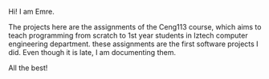 Hi! I am Emre.

The projects here are the assignments of the Ceng113 course, which aims to teach programming from scratch to 1st year students in Iztech computer engineering department. 
these assignments are the first software projects I did. Even though it is late, I am documenting them.

All the best!
